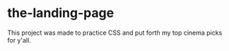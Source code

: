 # the-landing-page
This project was made to practice CSS and put forth my top cinema picks for y'all.

